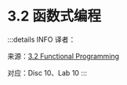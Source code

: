 # 3.2 函数式编程

:::details INFO
译者：

来源：[3.2 Functional Programming](http://www.composingprograms.com/pages/32-functional-programming.html)

对应：Disc 10、Lab 10
:::

